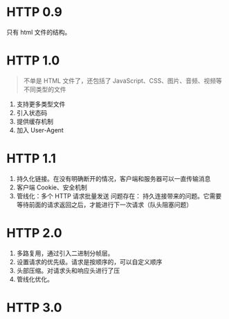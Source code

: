# HTTP 0.9

只有 html 文件的结构。

# HTTP 1.0

> 不单是 HTML 文件了，还包括了 JavaScript、CSS、图片、音频、视频等不同类型的文件

1. 支持更多类型文件
2. 引入状态码
3. 提供缓存机制
4. 加入 User-Agent

# HTTP 1.1

1. 持久化链接。在没有明确断开的情况，客户端和服务器可以一直传输消息
2. 客户端 Cookie、安全机制
3. 管线化：多个 HTTP 请求批量发送
   问题存在：
   持久连接带来的问题。它需要等待前面的请求返回之后，才能进行下一次请求（队头阻塞问题）

# HTTP 2.0

1. 多路复用，通过引入二进制分帧层。
2. 设置请求的优先级。请求是按顺序的，可以自定义顺序
3. 头部压缩。对请求头和响应头进行了压
4. 管线化优化。

# HTTP 3.0
